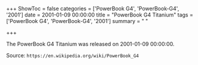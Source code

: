 +++
ShowToc = false
categories = ['PowerBook G4', 'PowerBook-G4', '2001']
date = 2001-01-09 00:00:00
title = "PowerBook G4 Titanium"
tags = ['PowerBook G4', 'PowerBook-G4', '2001']
summary = " "

+++

The PowerBook G4 Titanium was released on 2001-01-09 00:00:00.

Source: `https://en.wikipedia.org/wiki/PowerBook_G4`


